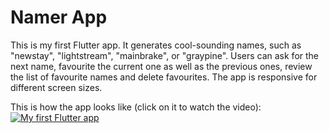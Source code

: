 # Namer App

This is my first Flutter app. It generates cool-sounding names, such as "newstay", "lightstream", "mainbrake", or "graypine". Users can ask for the next name, favourite the current one as well as the previous ones, review the list of favourite names and delete favourites. The app is responsive for different screen sizes.

This is how the app looks like (click on it to watch the video):
[![My first Flutter app](https://img.youtube.com/vi/dmBNLmdQs4M/0.jpg)](https://www.youtube.com/watch?v=dmBNLmdQs4M)
